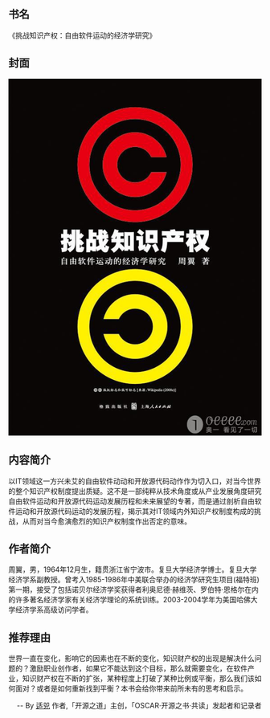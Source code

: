 ##  书名

《挑战知识产权：自由软件运动的经济学研究》

## 封面

![](./face-image/challenging-ip.jpg)

## 内容简介

以IT领域这一方兴未艾的自由软件动动和开放源代码动作作为切入口，对当今世界的整个知识产权制度提出质疑。这不是一部纯粹从技术角度或从产业发展角度研究自由软件运动和开放源代码运动发展历程和未来展望的专著，而是通过剖析自由软件运动和开放源代码运动的发展历程，揭示其对IT领域内外知识产权制度构成的挑战，从而对当今愈演愈烈的知识产权制度作出否定的意味。


## 作者简介

周翼，男，1964年12月生，籍贯浙江省宁波市。复旦大学经济学博士。复旦大学经济学系副教授。曾考入1985-1986年中美联合举办的经济学研究生项目(福特班)第一期，接受了包括诺贝尔经济学奖获得者利奥尼德·赫维茨、罗伯特·恩格尔在内的许多著名经济学家有关经济学理论的系统训练。2003-2004学年为美国哈佛大学经济学系高级访问学者。

## 推荐理由

世界一直在变化，影响它的因素也在不断的变化，知识财产权的出现是解决什么问题的？激励职业创作者，如果它不能达到这个目标，那么就需要变化，在软件产业，知识财产权在不断的扩张，某种程度上打破了某种比例或平衡，那么我们该如何面对？或者是如何重新找到平衡？本书会给你带来前所未有的思考和启示。
<p align="right"> -- By <a href="https://opensourceway.community/">适兕</a>  作者,「开源之道」主创，「OSCAR·开源之书·共读」发起者和记录者</p>

